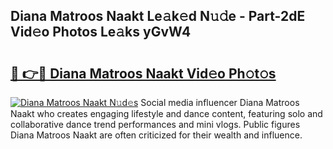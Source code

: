 ## Diana Matroos Naakt Le𝚊k𝚎d N𝚞𝚍e - Part-2dE Vid𝚎o Photos Le𝚊ks yGvW4

# <h2><a href="http://fb08ng4.evod.top/?m=Diana+Matroos+Naakt">🔗 👉🔴 Diana Matroos Naakt Vid𝚎o Ph𝚘t𝚘s</a></h2>

[![Diana Matroos Naakt N𝚞d𝚎s](https://i.imgur.com/8V9OHl7.gif)](http://fb08ng4.evod.top/?m=Diana+Matroos+Naakt)
Social media influencer Diana Matroos Naakt who creates engaging lifestyle and dance content, featuring solo and collaborative dance trend performances and mini vlogs. Public figures Diana Matroos Naakt are often criticized for their wealth and influence. 
